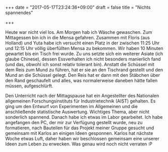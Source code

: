 +++
date = "2017-05-17T23:24:36+09:00"
draft = false
title = "Nichts spannendes"

+++

Heute war nicht viel los. Am Morgen hab ich Wäsche gewaschen. Zum Mittagessen
bin ich in die Mensa gefahren. Zusammen mit Floris (aus Holland) und Yuta habe
ich versucht einen Platz in der zwischen 11:25 Uhr und 12:15 Uhr völlig
überfüllten Mensa zu bekommen. Wir haben 10 Minuten gewartet bis ein Tisch frei
wurde. Zu uns setzte sich ein weiterer Asiate (ich glaube Chinese), dessen
Essverhalten ich nicht besonders manierlich fand (und das, obwohl ich sonst
relativ tolerant bin). Anstatt die Schüssel mit dem Reis zum Mund zu führen, hat
er sie an den Tischrand gestellt und den Mund an die Schüssel gelegt. Den Reis
hat er dann mit den Stäbchen über den Rand geschaufelt und alles, was
normalerweise daneben hätte fallen müssen, aufgeschlürft.

Den Unterricht nach der Mittagspause hat ein Angestellter des Nationalen
allgemeinen Forschungsinstituts für Industrietechnik (AIST) gehalten. Es ging um
den Entwurf von Experimenten im Allgemeinen und die anschließende statistische
Auswertung. Wichtiges Thema, aber nicht sonderlich spannend. Danach habe ich
etwas im Labor gearbeitet. Ich habe angefangen den PC, der mir zur Verfügung
gestellt wurde, neu zu formatieren, nach Bauteilen für das Projekt meiner Gruppe
gesucht und gemeinsam mit Karlos an einigen Ideen gesponnen. Karlos hat nächste
Woche etwas Luft, daher haben wir beschlossen gemeinsam eine unserer Ideen zum
Leben zu erwecken. Was genau wird noch nicht verraten :P
